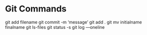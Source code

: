# Git Commands

git add filename
git commit -m ‘message’
git add .
git mv initialname finalname
git ls-files
git status -s
git log —oneline
